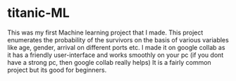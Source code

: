 # titanic-ML

This was my first Machine learning project that I made.
This project enumerates the probability of the survivors on the basis of various 
variables like age, gender, arrival on different ports etc.
I made it on google collab as it has a friendly user-interface and works smoothly on your pc
(if you dont have a strong pc, then google collab really helps)
It is a fairly common project but its good for beginners.
